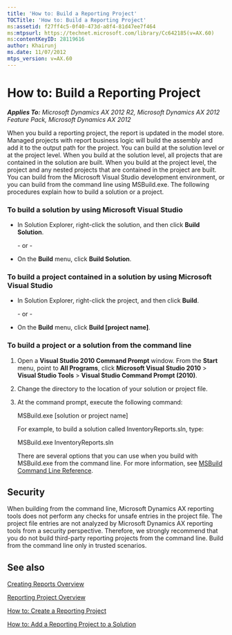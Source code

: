 ```yaml
---
title: 'How to: Build a Reporting Project'
TOCTitle: 'How to: Build a Reporting Project'
ms:assetid: f27ff4c5-0f40-473d-a8f4-81d47ee7f464
ms:mtpsurl: https://technet.microsoft.com/library/Cc642185(v=AX.60)
ms:contentKeyID: 28119616
author: Khairunj
ms.date: 11/07/2012
mtps_version: v=AX.60
---
```


# How to: Build a Reporting Project 


_**Applies To:** Microsoft Dynamics AX 2012 R2, Microsoft Dynamics AX 2012 Feature Pack, Microsoft Dynamics AX 2012_

When you build a reporting project, the report is updated in the model store. Managed projects with report business logic will build the assembly and add it to the output path for the project. You can build at the solution level or at the project level. When you build at the solution level, all projects that are contained in the solution are built. When you build at the project level, the project and any nested projects that are contained in the project are built. You can build from the Microsoft Visual Studio development environment, or you can build from the command line using MSBuild.exe. The following procedures explain how to build a solution or a project.

### To build a solution by using Microsoft Visual Studio

  - In Solution Explorer, right-click the solution, and then click **Build Solution**.
    
    \- or -

  - On the **Build** menu, click **Build Solution**.

### To build a project contained in a solution by using Microsoft Visual Studio

  - In Solution Explorer, right-click the project, and then click **Build**.
    
    \- or -

  - On the **Build** menu, click **Build \[project name\]**.

### To build a project or a solution from the command line

1.  Open a **Visual Studio 2010 Command Prompt** window. From the **Start** menu, point to **All Programs**, click **Microsoft Visual Studio 2010** \> **Visual Studio Tools** \> **Visual Studio Command Prompt (2010)**.

2.  Change the directory to the location of your solution or project file.

3.  At the command prompt, execute the following command:
    
    MSBuild.exe \[solution or project name\]
    
    For example, to build a solution called InventoryReports.sln, type:
    
    MSBuild.exe InventoryReports.sln
    
    There are several options that you can use when you build with MSBuild.exe from the command line. For more information, see [MSBuild Command Line Reference](http://go.microsoft.com/fwlink/?linkid=107298).

## Security

When building from the command line, Microsoft Dynamics AX reporting tools does not perform any checks for unsafe entries in the project file. The project file entries are not analyzed by Microsoft Dynamics AX reporting tools from a security perspective. Therefore, we strongly recommend that you do not build third-party reporting projects from the command line. Build from the command line only in trusted scenarios.

## See also

[Creating Reports Overview](creating-reports-overview.md)

[Reporting Project Overview](reporting-project-overview.md)

[How to: Create a Reporting Project](how-to-create-a-reporting-project.md)

[How to: Add a Reporting Project to a Solution](how-to-add-a-reporting-project-to-a-solution.md)

